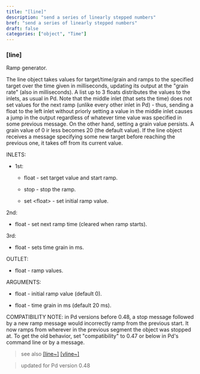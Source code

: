 ```yaml
---
title: "[line]"
description: "send a series of linearly stepped numbers"
bref: "send a series of linearly stepped numbers"
draft: false
categories: ["object", "Time"]
---
```


### [line]

Ramp generator.

The line object takes values for target/time/grain and ramps to the specified target over the time given in milliseconds,  updating its output at the "grain rate" (also in milliseconds). A list up to 3 floats distributes the values to the inlets,  as usual in Pd. Note that the middle inlet (that sets the time) does not set values for the next ramp (unlike every other inlet in Pd) - thus,  sending a float to the left inlet without priorly setting a value in the middle inlet causes a jump in the output regardless of whatever time value was specified in some previous message. On the other hand,  setting a grain value persists. A grain value of 0 ir less becomes 20 (the default value). If the line object receives a message specifying some new target before reaching the previous one,  it takes off from its current value.

INLETS:

- 1st:

  - float - set target value and start ramp.

  - stop - stop the ramp.

  - set &lt;float&gt; - set initial ramp value.

2nd:

- float - set next ramp time (cleared when ramp starts).

3rd:

- float - sets time grain in ms.

OUTLET:

- float - ramp values.

ARGUMENTS:

- float - initial ramp value (default 0).

- float - time grain in ms (default 20 ms).
 
COMPATIBILITY NOTE: in Pd versions before 0.48,  a stop message followed by a new ramp message would incorrectly ramp from the previous start. It now ramps from wherever in the previous segment the object was stopped at. To get the old behavior,  set "compatibility" to 0.47 or below in Pd's command line or by a message.
 
> see also [[line~]](../line~) [[vline~]](../vline~)
 
> updated for Pd version 0.48